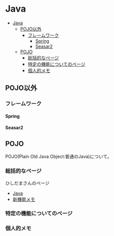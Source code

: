 # Java

- [Java](#java)
  - [POJO以外](#pojo以外)
    - [フレームワーク](#フレームワーク)
      - [Spring](#spring)
      - [Seasar2](#seasar2)
  - [POJO](#pojo)
    - [総括的なページ](#総括的なページ)
    - [特定の機能についてのページ](#特定の機能についてのページ)
    - [個人的メモ](#個人的メモ)

## POJO以外

### フレームワーク

#### Spring

#### Seasar2

## POJO

POJO(Plain Old Java Object:普通のJava)について。

### 総括的なページ

ひしだまさんのページ
- [Java](http://www.ne.jp/asahi/hishidama/home/tech/java/index.html)
- [新機能メモ](http://www.ne.jp/asahi/hishidama/home/tech/java/uptodate.html)

### 特定の機能についてのページ

### 個人的メモ
